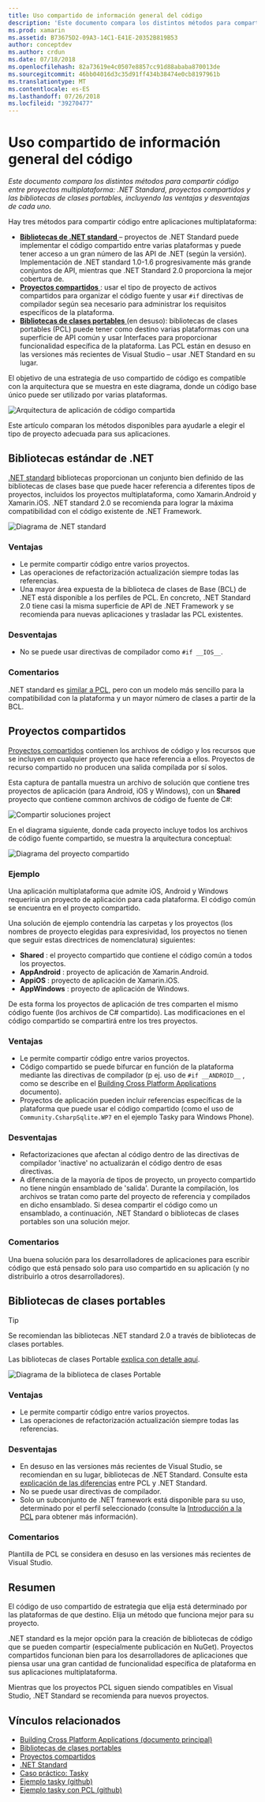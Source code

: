 ```yaml
---
title: Uso compartido de información general del código
description: 'Este documento compara los distintos métodos para compartir código entre proyectos multiplataforma: proyectos compartidos, bibliotecas de clases portables y .NET Standard, incluyendo las ventajas y desventajas de cada uno.'
ms.prod: xamarin
ms.assetid: B73675D2-09A3-14C1-E41E-20352B819B53
author: conceptdev
ms.author: crdun
ms.date: 07/18/2018
ms.openlocfilehash: 82a73619e4c0507e8857cc91d88ababa870013de
ms.sourcegitcommit: 46bb04016d3c35d91ff434b38474e0cb8197961b
ms.translationtype: MT
ms.contentlocale: es-ES
ms.lasthandoff: 07/26/2018
ms.locfileid: "39270477"
---
```

# <a name="sharing-code-overview"></a>Uso compartido de información general del código

_Este documento compara los distintos métodos para compartir código entre proyectos multiplataforma: .NET Standard, proyectos compartidos y las bibliotecas de clases portables, incluyendo las ventajas y desventajas de cada uno._

Hay tres métodos para compartir código entre aplicaciones multiplataforma:

- [**Bibliotecas de .NET standard** ](#Net_Standard) – proyectos de .NET Standard puede implementar el código compartido entre varias plataformas y puede tener acceso a un gran número de las API de .NET (según la versión). Implementación de .NET standard 1.0-1.6 progresivamente más grande conjuntos de API, mientras que .NET Standard 2.0 proporciona la mejor cobertura de.
- [**Proyectos compartidos** ](#Shared_Projects) : usar el tipo de proyecto de activos compartidos para organizar el código fuente y usar `#if` directivas de compilador según sea necesario para administrar los requisitos específicos de la plataforma.
- [**Bibliotecas de clases portables** ](#Portable_Class_Libraries) (en desuso): bibliotecas de clases portables (PCL) puede tener como destino varias plataformas con una superficie de API común y usar Interfaces para proporcionar funcionalidad específica de la plataforma. Las PCL están en desuso en las versiones más recientes de Visual Studio &ndash; usar .NET Standard en su lugar.

El objetivo de una estrategia de uso compartido de código es compatible con la arquitectura que se muestra en este diagrama, donde un código base único puede ser utilizado por varias plataformas.

 ![Arquitectura de aplicación de código compartida](code-sharing-images/conceptualarchitecture.png "comparten la arquitectura de aplicaciones de código")

Este artículo comparan los métodos disponibles para ayudarle a elegir el tipo de proyecto adecuada para sus aplicaciones.

<a name="Net_Standard" />

## <a name="net-standard-libraries"></a>Bibliotecas estándar de .NET

[.NET standard](~/cross-platform/app-fundamentals/net-standard.md) bibliotecas proporcionan un conjunto bien definido de las bibliotecas de clases base que puede hacer referencia a diferentes tipos de proyectos, incluidos los proyectos multiplataforma, como Xamarin.Android y Xamarin.iOS. .NET standard 2.0 se recomienda para lograr la máxima compatibilidad con el código existente de .NET Framework.

![Diagrama de .NET standard](code-sharing-images/netstandard.png "diagrama .NET Standard")

### <a name="benefits"></a>Ventajas

- Le permite compartir código entre varios proyectos.
- Las operaciones de refactorización actualización siempre todas las referencias.
- Una mayor área expuesta de la biblioteca de clases de Base (BCL) de .NET está disponible a los perfiles de PCL. En concreto, .NET Standard 2.0 tiene casi la misma superficie de API de .NET Framework y se recomienda para nuevas aplicaciones y trasladar las PCL existentes.

### <a name="disadvantages"></a>Desventajas

- No se puede usar directivas de compilador como `#if __IOS__`.

### <a name="remarks"></a>Comentarios

.NET standard es [similar a PCL](https://docs.microsoft.com/dotnet/standard/net-standard#comparison-to-portable-class-libraries), pero con un modelo más sencillo para la compatibilidad con la plataforma y un mayor número de clases a partir de la BCL.

<a name="Shared_Projects" />

## <a name="shared-projects"></a>Proyectos compartidos

[Proyectos compartidos](~/cross-platform/app-fundamentals/shared-projects.md) contienen los archivos de código y los recursos que se incluyen en cualquier proyecto que hace referencia a ellos. Proyectos de recurso compartido no producen una salida compilada por sí solos.

Esta captura de pantalla muestra un archivo de solución que contiene tres proyectos de aplicación (para Android, iOS y Windows), con un **Shared** proyecto que contiene common archivos de código de fuente de C#:

![Compartir soluciones project](code-sharing-images/sharedsolution.png "compartido soluciones project")

En el diagrama siguiente, donde cada proyecto incluye todos los archivos de código fuente compartido, se muestra la arquitectura conceptual:

![Diagrama del proyecto compartido](code-sharing-images/sharedassetproject.png "diagrama del proyecto compartido")

### <a name="example"></a>Ejemplo

Una aplicación multiplataforma que admite iOS, Android y Windows requeriría un proyecto de aplicación para cada plataforma. El código común se encuentra en el proyecto compartido.

Una solución de ejemplo contendría las carpetas y los proyectos (los nombres de proyecto elegidas para expresividad, los proyectos no tienen que seguir estas directrices de nomenclatura) siguientes:

- **Shared** : el proyecto compartido que contiene el código común a todos los proyectos.
- **AppAndroid** : proyecto de aplicación de Xamarin.Android.
- **AppiOS** : proyecto de aplicación de Xamarin.iOS.
- **AppWindows** : proyecto de aplicación de Windows.

De esta forma los proyectos de aplicación de tres comparten el mismo código fuente (los archivos de C# compartido). Las modificaciones en el código compartido se compartirá entre los tres proyectos.

### <a name="benefits"></a>Ventajas

- Le permite compartir código entre varios proyectos.
- Código compartido se puede bifurcar en función de la plataforma mediante las directivas de compilador (p ej. uso de `#if __ANDROID__` , como se describe en el [Building Cross Platform Applications](~/cross-platform/app-fundamentals/building-cross-platform-applications/index.md) documento).
- Proyectos de aplicación pueden incluir referencias específicas de la plataforma que puede usar el código compartido (como el uso de `Community.CsharpSqlite.WP7` en el ejemplo Tasky para Windows Phone).

### <a name="disadvantages"></a>Desventajas

- Refactorizaciones que afectan al código dentro de las directivas de compilador 'inactive' no actualizarán el código dentro de esas directivas.
- A diferencia de la mayoría de tipos de proyecto, un proyecto compartido no tiene ningún ensamblado de 'salida'. Durante la compilación, los archivos se tratan como parte del proyecto de referencia y compilados en dicho ensamblado. Si desea compartir el código como un ensamblado, a continuación, .NET Standard o bibliotecas de clases portables son una solución mejor.

<a name="Shared_Remarks" />

### <a name="remarks"></a>Comentarios

Una buena solución para los desarrolladores de aplicaciones para escribir código que está pensado solo para uso compartido en su aplicación (y no distribuirlo a otros desarrolladores).

<a name="Portable_Class_Libraries" />

## <a name="portable-class-libraries"></a>Bibliotecas de clases portables

> [!TIP]
> Se recomiendan las bibliotecas .NET standard 2.0 a través de bibliotecas de clases portables.

Las bibliotecas de clases Portable [explica con detalle aquí](~/cross-platform/app-fundamentals/pcl.md).

![Diagrama de la biblioteca de clases Portable](code-sharing-images/portableclasslibrary.png "diagrama de la biblioteca de clases Portable")

### <a name="benefits"></a>Ventajas

- Le permite compartir código entre varios proyectos.
- Las operaciones de refactorización actualización siempre todas las referencias.

### <a name="disadvantages"></a>Desventajas

- En desuso en las versiones más recientes de Visual Studio, se recomiendan en su lugar, bibliotecas de .NET Standard. Consulte esta [explicación de las diferencias](https://docs.microsoft.com/dotnet/standard/net-standard#comparison-to-portable-class-libraries) entre PCL y .NET Standard.
- No se puede usar directivas de compilador.
- Solo un subconjunto de .NET framework está disponible para su uso, determinado por el perfil seleccionado (consulte la [Introducción a la PCL](~/cross-platform/app-fundamentals/pcl.md) para obtener más información).

### <a name="remarks"></a>Comentarios

Plantilla de PCL se considera en desuso en las versiones más recientes de Visual Studio.

## <a name="summary"></a>Resumen

El código de uso compartido de estrategia que elija está determinado por las plataformas de que destino. Elija un método que funciona mejor para su proyecto.

.NET standard es la mejor opción para la creación de bibliotecas de código que se pueden compartir (especialmente publicación en NuGet). Proyectos compartidos funcionan bien para los desarrolladores de aplicaciones que piensa usar una gran cantidad de funcionalidad específica de plataforma en sus aplicaciones multiplataforma.

Mientras que los proyectos PCL siguen siendo compatibles en Visual Studio, .NET Standard se recomienda para nuevos proyectos.

## <a name="related-links"></a>Vínculos relacionados

- [Building Cross Platform Applications (documento principal)](~/cross-platform/app-fundamentals/building-cross-platform-applications/index.md)
- [Bibliotecas de clases portables](~/cross-platform/app-fundamentals/pcl.md)
- [Proyectos compartidos](~/cross-platform/app-fundamentals/shared-projects.md)
- [.NET Standard](~/cross-platform/app-fundamentals/net-standard.md)
- [Caso práctico: Tasky](~/cross-platform/app-fundamentals/building-cross-platform-applications/case-study-tasky.md)
- [Ejemplo tasky (github)](https://github.com/xamarin/mobile-samples/tree/master/Tasky)
- [Ejemplo tasky con PCL (github)](https://github.com/xamarin/mobile-samples/tree/master/TaskyPortable)
